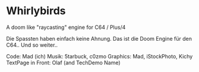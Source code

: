 # Whirlybirds
A doom like "raycasting" engine for C64 / Plus/4

Die Spassten haben einfach keine Ahnung. Das ist die Doom Engine für den C64.. Und so weiter..

Code: Mad (ich)
Musik: 5tarbuck, c0zmo
Graphics: Mad, iStockPhoto, Kichy
TextPage in Front: Olaf (and TechDemo Name)
